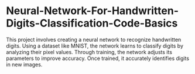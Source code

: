 # Neural-Network-For-Handwritten-Digits-Classification-Code-Basics
This project involves creating a neural network to recognize handwritten digits. Using a dataset like MNIST, the network learns to classify digits by analyzing their pixel values. Through training, the network adjusts its parameters to improve accuracy. Once trained, it accurately identifies digits in new images.

